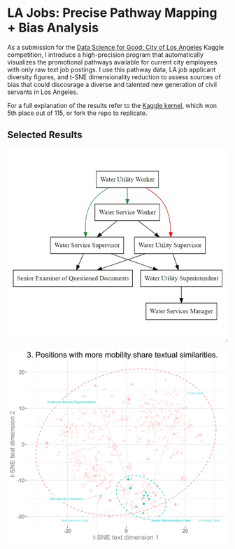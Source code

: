 # LA Jobs: Precise Pathway Mapping + Bias Analysis

As a submission for the [Data Science for Good: City of Los Angeles](https://www.kaggle.com/c/data-science-for-good-city-of-los-angeles/overview) Kaggle competition, I introduce a high-precision program that automatically visualizes the promotional pathways available for current city employees with only raw text job postings. I use this pathway data, LA job applicant diversity figures, and t-SNE dimensionality reduction to assess sources of bias that could discourage a diverse and talented new generation of civil servants in Los Angeles.

For a full explanation of the results refer to the [Kaggle kernel](https://www.kaggle.com/gbwalker/la-jobs-precise-pathway-mapping-bias-analysis), which won 5th place out of 115, or fork the repo to replicate.

## Selected Results

![](images/promote.jpeg)

![](images/plot_3.svg)
